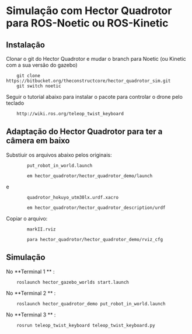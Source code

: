 # Simulação com Hector Quadrotor para ROS-Noetic ou ROS-Kinetic

## Instalação

Clonar o git do Hector Quadrotor e mudar o branch para Noetic (ou Kinetic com a sua versão do gazebo)

		git clone https://bitbucket.org/theconstructcore/hector_quadrotor_sim.git
		git switch noetic
		
Seguir o tutorial abaixo para instalar o pacote para controlar o drone pelo teclado
	
		http://wiki.ros.org/teleop_twist_keyboard
	

## Adaptação do Hector Quadrotor para ter a câmera em baixo

Substiuir os arquivos abaixo pelos originais:

			put_robot_in_world.launch
			
			em hector_quadrotor/hector_quadrotor_demo/launch
			
e			
			
			quadrotor_hokuyo_utm30lx.urdf.xacro
			
			em hector_quadrotor/hector_quadrotor_description/urdf
			
Copiar o arquivo:

			markII.rviz

			para hector_quadrotor/hector_quadrotor_demo/rviz_cfg
			

## Simulação

No **Terminal 1 ** :

		roslaunch hector_gazebo_worlds start.launch
		
No **Terminal 2 ** :
		
		roslaunch hector_quadrotor_demo put_robot_in_world.launch
		
No **Terminal 3 ** :
		
		rosrun teleop_twist_keyboard teleop_twist_keyboard.py 		
